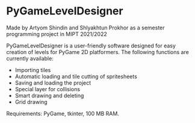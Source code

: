 # PyGameLevelDesigner
Made by Artyom Shindin and Shlyakhtun Prokhor as a semester programming project in MIPT 2021/2022
 
 PyGameLevelDesigner is a user-friendly software designed for easy creation of levels for PyGame  2D platformers. The following functions are currently available:
 - Importing tiles
 - Automatic loading and tile cutting of spritesheets 
 - Saving and loading the project
 - Special layer for collisions
 - Smart drawing and deleting
 - Grid drawing 

Requirements: PyGame, tkinter, 100 MB RAM.
